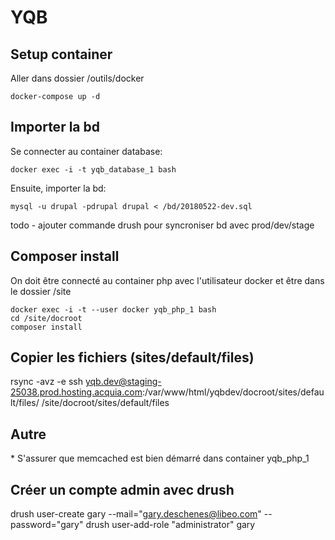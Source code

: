 # YQB

## Setup container
Aller dans dossier /outils/docker
```
docker-compose up -d
```

## Importer la bd
Se connecter au container database:
```
docker exec -i -t yqb_database_1 bash
```
Ensuite, importer la bd:
```
mysql -u drupal -pdrupal drupal < /bd/20180522-dev.sql
```

todo - ajouter commande drush pour syncroniser bd avec prod/dev/stage

## Composer install
On doit être connecté au container php avec l'utilisateur docker et être dans le dossier /site
```
docker exec -i -t --user docker yqb_php_1 bash
cd /site/docroot
composer install
```


## Copier les fichiers (sites/default/files)
rsync -avz -e ssh yqb.dev@staging-25038.prod.hosting.acquia.com:/var/www/html/yqbdev/docroot/sites/default/files/ /site/docroot/sites/default/files



## Autre
\* S'assurer que memcached est bien démarré dans container yqb_php_1


## Créer un compte admin avec drush
drush user-create gary --mail="gary.deschenes@libeo.com" --password="gary"
drush user-add-role "administrator" gary

